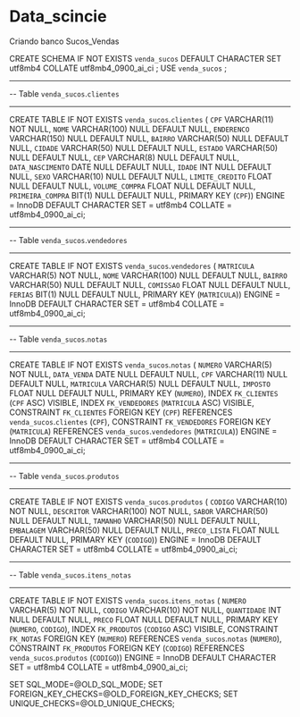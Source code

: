 # Data_scincie
 Criando banco Sucos_Vendas

CREATE SCHEMA IF NOT EXISTS `venda_sucos` DEFAULT CHARACTER SET utf8mb4 COLLATE utf8mb4_0900_ai_ci ;
USE `venda_sucos` ;

-- -----------------------------------------------------
-- Table `venda_sucos`.`clientes`
-- -----------------------------------------------------
CREATE TABLE IF NOT EXISTS `venda_sucos`.`clientes` (
  `CPF` VARCHAR(11) NOT NULL,
  `NOME` VARCHAR(100) NULL DEFAULT NULL,
  `ENDERENCO` VARCHAR(150) NULL DEFAULT NULL,
  `BAIRRO` VARCHAR(50) NULL DEFAULT NULL,
  `CIDADE` VARCHAR(50) NULL DEFAULT NULL,
  `ESTADO` VARCHAR(50) NULL DEFAULT NULL,
  `CEP` VARCHAR(8) NULL DEFAULT NULL,
  `DATA_NASCIMENTO` DATE NULL DEFAULT NULL,
  `IDADE` INT NULL DEFAULT NULL,
  `SEXO` VARCHAR(10) NULL DEFAULT NULL,
  `LIMITE_CREDITO` FLOAT NULL DEFAULT NULL,
  `VOLUME_COMPRA` FLOAT NULL DEFAULT NULL,
  `PRIMEIRA_COMPRA` BIT(1) NULL DEFAULT NULL,
  PRIMARY KEY (`CPF`))
ENGINE = InnoDB
DEFAULT CHARACTER SET = utf8mb4
COLLATE = utf8mb4_0900_ai_ci;


-- -----------------------------------------------------
-- Table `venda_sucos`.`vendedores`
-- -----------------------------------------------------
CREATE TABLE IF NOT EXISTS `venda_sucos`.`vendedores` (
  `MATRICULA` VARCHAR(5) NOT NULL,
  `NOME` VARCHAR(100) NULL DEFAULT NULL,
  `BAIRRO` VARCHAR(50) NULL DEFAULT NULL,
  `COMISSAO` FLOAT NULL DEFAULT NULL,
  `FERIAS` BIT(1) NULL DEFAULT NULL,
  PRIMARY KEY (`MATRICULA`))
ENGINE = InnoDB
DEFAULT CHARACTER SET = utf8mb4
COLLATE = utf8mb4_0900_ai_ci;


-- -----------------------------------------------------
-- Table `venda_sucos`.`notas`
-- -----------------------------------------------------
CREATE TABLE IF NOT EXISTS `venda_sucos`.`notas` (
  `NUMERO` VARCHAR(5) NOT NULL,
  `DATA_VENDA` DATE NULL DEFAULT NULL,
  `CPF` VARCHAR(11) NULL DEFAULT NULL,
  `MATRICULA` VARCHAR(5) NULL DEFAULT NULL,
  `IMPOSTO` FLOAT NULL DEFAULT NULL,
  PRIMARY KEY (`NUMERO`),
  INDEX `FK_CLIENTES` (`CPF` ASC) VISIBLE,
  INDEX `FK_VENDEDORES` (`MATRICULA` ASC) VISIBLE,
  CONSTRAINT `FK_CLIENTES`
    FOREIGN KEY (`CPF`)
    REFERENCES `venda_sucos`.`clientes` (`CPF`),
  CONSTRAINT `FK_VENDEDORES`
    FOREIGN KEY (`MATRICULA`)
    REFERENCES `venda_sucos`.`vendedores` (`MATRICULA`))
ENGINE = InnoDB
DEFAULT CHARACTER SET = utf8mb4
COLLATE = utf8mb4_0900_ai_ci;


-- -----------------------------------------------------
-- Table `venda_sucos`.`produtos`
-- -----------------------------------------------------
CREATE TABLE IF NOT EXISTS `venda_sucos`.`produtos` (
  `CODIGO` VARCHAR(10) NOT NULL,
  `DESCRITOR` VARCHAR(100) NOT NULL,
  `SABOR` VARCHAR(50) NULL DEFAULT NULL,
  `TAMANHO` VARCHAR(50) NULL DEFAULT NULL,
  `EMBALAGEM` VARCHAR(50) NULL DEFAULT NULL,
  `PRECO_LISTA` FLOAT NULL DEFAULT NULL,
  PRIMARY KEY (`CODIGO`))
ENGINE = InnoDB
DEFAULT CHARACTER SET = utf8mb4
COLLATE = utf8mb4_0900_ai_ci;


-- -----------------------------------------------------
-- Table `venda_sucos`.`itens_notas`
-- -----------------------------------------------------
CREATE TABLE IF NOT EXISTS `venda_sucos`.`itens_notas` (
  `NUMERO` VARCHAR(5) NOT NULL,
  `CODIGO` VARCHAR(10) NOT NULL,
  `QUANTIDADE` INT NULL DEFAULT NULL,
  `PRECO` FLOAT NULL DEFAULT NULL,
  PRIMARY KEY (`NUMERO`, `CODIGO`),
  INDEX `FK_PRODUTOS` (`CODIGO` ASC) VISIBLE,
  CONSTRAINT `FK_NOTAS`
    FOREIGN KEY (`NUMERO`)
    REFERENCES `venda_sucos`.`notas` (`NUMERO`),
  CONSTRAINT `FK_PRODUTOS`
    FOREIGN KEY (`CODIGO`)
    REFERENCES `venda_sucos`.`produtos` (`CODIGO`))
ENGINE = InnoDB
DEFAULT CHARACTER SET = utf8mb4
COLLATE = utf8mb4_0900_ai_ci;


SET SQL_MODE=@OLD_SQL_MODE;
SET FOREIGN_KEY_CHECKS=@OLD_FOREIGN_KEY_CHECKS;
SET UNIQUE_CHECKS=@OLD_UNIQUE_CHECKS;
